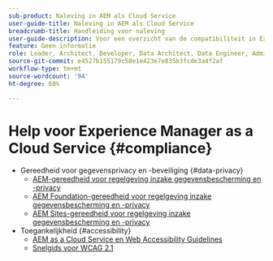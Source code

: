 ```yaml
---
sub-product: Naleving in AEM als Cloud Service
user-guide-title: Naleving in AEM als Cloud Service
breadcrumb-title: Handleiding voor naleving
user-guide-description: Voor een overzicht van de compatibiliteit in Experience Manager als cloudservice, inclusief privacy en toegankelijkheid, kunt u hier beginnen.
feature: Geen informatie
role: Leader, Architect, Developer, Data Architect, Data Engineer, Admin, User
source-git-commit: e4527b155179c50e1e423e7e835b3fcde3a4f2af
workflow-type: tm+mt
source-wordcount: '94'
ht-degree: 60%

---
```



# Help voor Experience Manager as a Cloud Service {#compliance}

+ Gereedheid voor gegevensprivacy en -beveiliging {#data-privacy}
   + [AEM-gereedheid voor regelgeving inzake gegevensbescherming en -privacy](data-privacy-and-protection-readiness/aem-readiness.md)
   + [AEM Foundation-gereedheid voor regelgeving inzake gegevensbescherming en -privacy](data-privacy-and-protection-readiness/foundation-readiness.md)
   + [AEM Sites-gereedheid voor regelgeving inzake gegevensbescherming en -privacy](data-privacy-and-protection-readiness/sites-readiness.md)
+ Toegankelijkheid {#accessibility}
   + [AEM as a Cloud Service en Web Accessibility Guidelines](accessibility/web-accessibility.md)
   + [Snelgids voor WCAG 2.1](accessibility/quick-guide-wcag.md)